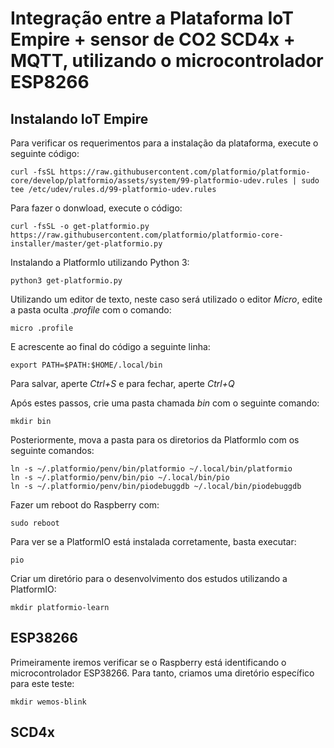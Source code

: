 # Integração entre a Plataforma IoT Empire + sensor de CO2 SCD4x + MQTT, utilizando o microcontrolador ESP8266

## Instalando IoT Empire

Para verificar os requerimentos para a instalação da plataforma, execute o seguinte código:
```
curl -fsSL https://raw.githubusercontent.com/platformio/platformio-core/develop/platformio/assets/system/99-platformio-udev.rules | sudo tee /etc/udev/rules.d/99-platformio-udev.rules
```

Para fazer o donwload, execute o código:
```
curl -fsSL -o get-platformio.py https://raw.githubusercontent.com/platformio/platformio-core-installer/master/get-platformio.py
```
Instalando a PlatformIo utilizando Python 3:
```
python3 get-platformio.py
```

Utilizando um editor de texto, neste caso será utilizado o editor *Micro*, edite a pasta oculta *.profile* com o comando:
```
micro .profile
```
E acrescente ao final do código a seguinte linha:
```
export PATH=$PATH:$HOME/.local/bin
```
Para salvar, aperte *Ctrl+S* e para fechar, aperte *Ctrl+Q*

Após estes passos, crie uma pasta chamada *bin* com o seguinte comando:
```
mkdir bin
```
Posteriormente, mova a pasta para os diretorios da PlatformIo com os seguinte comandos:
```
ln -s ~/.platformio/penv/bin/platformio ~/.local/bin/platformio
ln -s ~/.platformio/penv/bin/pio ~/.local/bin/pio
ln -s ~/.platformio/penv/bin/piodebuggdb ~/.local/bin/piodebuggdb
```

Fazer um reboot do Raspberry com:
```
sudo reboot
```
Para ver se a PlatformIO está instalada corretamente, basta executar:
```
pio
```

Criar um diretório para o desenvolvimento dos estudos utilizando a PlatformIO:
```
mkdir platformio-learn
```

## ESP38266
Primeiramente iremos verificar se o Raspberry está identificando o microcontrolador ESP38266. Para tanto, criamos uma diretório específico para este teste:
```
mkdir wemos-blink
```

## SCD4x

